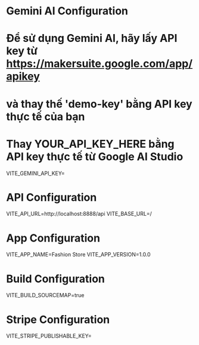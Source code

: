 # Gemini AI Configuration

# Để sử dụng Gemini AI, hãy lấy API key từ https://makersuite.google.com/app/apikey

# và thay thế 'demo-key' bằng API key thực tế của bạn

# Thay YOUR_API_KEY_HERE bằng API key thực tế từ Google AI Studio

VITE_GEMINI_API_KEY=

# API Configuration

VITE_API_URL=http://localhost:8888/api
VITE_BASE_URL=/

# App Configuration

VITE_APP_NAME=Fashion Store
VITE_APP_VERSION=1.0.0

# Build Configuration

VITE_BUILD_SOURCEMAP=true

# Stripe Configuration

VITE_STRIPE_PUBLISHABLE_KEY=
